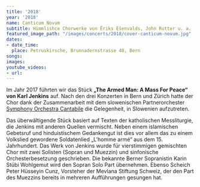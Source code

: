 ```yaml
---
title: '2018'
year: '2018'
name: Canticum Novum
subtitle: Himmlishce Chorwerke von Ēriks Ešenvalds, John Rutter u. a.
featured_image_path: "/images/concerts/2018/cover-canticum-novum.jpg"
dates:
- date_time: 
  place: Petruskirsche, Brunnadernstrasse 40, Bern
songs: 
images: 
youtube_videos:
- url: 
---
```


Im Jahr 2017 f&uuml;hrten wir das St&uuml;ck **„The Armed Man: A Mass For Peace“ von Karl Jenkins** auf. Nach den drei Konzerten in Bern und Z&uuml;rich hatte der Chor dank der Zusammenarbeit mit dem slowenischen Partnerorchester [Symphony Orchestra Cantabile](http://en.cantabile.si) die Gelegenheit, in Slowenien aufzutreten.

Das &uuml;berw&auml;ltigende St&uuml;ck basiert auf Texten der katholischen Messliturgie, die Jenkins mit anderen Quellen vermischt. Neben einem islamischen Gebetsruf und hinduistischem Gedankengut ist dies vor allem das zu einem Volkslied gewordene Soldatenlied „L’homme arm&eacute;“ aus dem 15. Jahrhundert. Das Werk von Jenkins wurde für vierstimmigen gemischten Chor mit zwei Solisten (Sopran und Muezzin) und sinfonische Orchesterbesetzung geschrieben. Die bekannte Berner Sopranistin Karin Stübi Wohlgemut wird den Sopran Solo Part &uuml;bernehmen. Ebenso Scheich Peter Hüsseyin Cunz, Vorsteher der Mevlana Stiftung Schweiz, der den Part des Muezzins bereits in mehreren Aufführungen gesungen hat.
